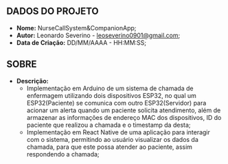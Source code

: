 ## DADOS DO PROJETO
- **Nome:** NurseCallSystem&CompanionApp; 
- **Autor:** Leonardo Severino - leoseverino0901@gmail.com;
- **Data de Criação:** DD/MM/AAAA - HH:MM:SS;
## SOBRE
- **Descrição:**
  - Implementação em Arduino de um sistema de chamada de enfermagem utilizando dois dispositivos ESP32, no qual um ESP32(Paciente) se comunica com outro ESP32(Servidor) para acionar um alerta quando um paciente solicita atendimento, além de armazenar as informações de endereço MAC dos dispositivos, ID do paciente que realizou a chamada e o timestamp da desta;
  - Implementação em React Native de uma aplicação para interagir com o sistema, permitindo ao usuário visualizar os dados da chamada, para que este possa atender ao paciente, assim respondendo a chamada;  
